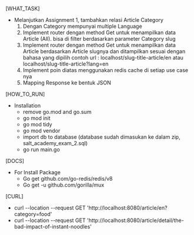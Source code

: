 [WHAT_TASK]
* Melanjutkan Assignment 1, tambahkan relasi Article Category
  1. Dengan Category mempunyai multiple Language
  2. Implement router dengan method Get untuk menampilkan data Article (All). bisa di filter berdasarkan parameter Category slug
  3. Implement router dengan method Get untuk menampilkan data Article berdasarkan Article slugnya dan ditampilkan sesuai dengan bahasa yang dipilih
  contoh url : localhost/slug-title-article/en atau localhost/slug-title-article?lang=en
  1. Implement poin diatas menggunakan redis cache di setiap use case nya
  2. Mapping Response ke bentuk JSON

[HOW_TO_RUN]
* Installation
  - remove go.mod and go.sum
  - go mod init
  - go mod tidy
  - go mod vendor
  - import db to database (database sudah dimasukan ke dalam zip, salt_academy_exam_2.sql)
  - go run main.go

[DOCS]
* For Install Package
  - Go get github.com/go-redis/redis/v8
  - Go get -u github.com/gorilla/mux

[CURL]
  - curl --location --request GET 'http://localhost:8080/article/en?category=food'
  - curl --location --request GET 'http://localhost:8080/article/detail/the-bad-impact-of-instant-noodles'